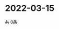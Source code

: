 # 2022-03-15
  共 0条

  <!-- BEGIN -->
  <!-- 最后更新时间Tue Mar 15 2022 18:07:27 GMT+0000 (Coordinated Universal Time) -->
  
  <!-- END -->
  
  